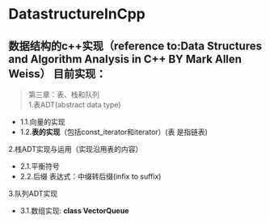 DatastructureInCpp
====
数据结构的c++实现（reference to:Data Structures and Algorithm Analysis in C++ BY Mark Allen Weiss）
目前实现：
-----
> 第三章：表、栈和队列<br>
1.表ADT(abstract data type)<br>
- 1.1.向量的实现<br>
- 1.2.**表的实现**（包括const_iterator和iterator）(表 是指链表)<br>

2.栈ADT实现与运用（实现沿用表的内容）<br>
- 2.1.平衡符号<br>
- 2.2.后缀 表达式：中缀转后缀(infix to suffix)<br>

3.队列ADT实现<br>
- 3.1.数组实现: **class VectorQueue**
